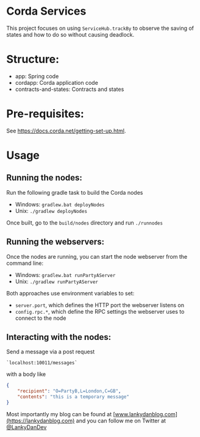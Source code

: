 # Corda Services

This project focuses on using `ServiceHub.trackBy` to observe the saving of states and how to do so without causing deadlock.

# Structure:

* app: Spring code
* cordapp: Corda application code
* contracts-and-states: Contracts and states

# Pre-requisites:

See https://docs.corda.net/getting-set-up.html.

# Usage

## Running the nodes:

Run the following gradle task to build the Corda nodes

* Windows: `gradlew.bat deployNodes`
* Unix: `./gradlew deployNodes`

Once built, go to the `build/nodes` directory and run `./runnodes` 

## Running the webservers:

Once the nodes are running, you can start the node webserver from the command line:

* Windows: `gradlew.bat runPartyAServer`
* Unix: `./gradlew runPartyAServer`

Both approaches use environment variables to set:

* `server.port`, which defines the HTTP port the webserver listens on
* `config.rpc.*`, which define the RPC settings the webserver uses to connect to the node

## Interacting with the nodes:

Send a message via a post request

    `localhost:10011/messages`

with a body like
```json
{
    "recipient": "O=PartyB,L=London,C=GB",
    "contents": "this is a temporary message"
}
```

Most importantly my blog can be found at [www.lankydanblog.com](https://lankydanblog.com) and you can follow me on Twitter at [@LankyDanDev](https://twitter.com/LankyDanDev)